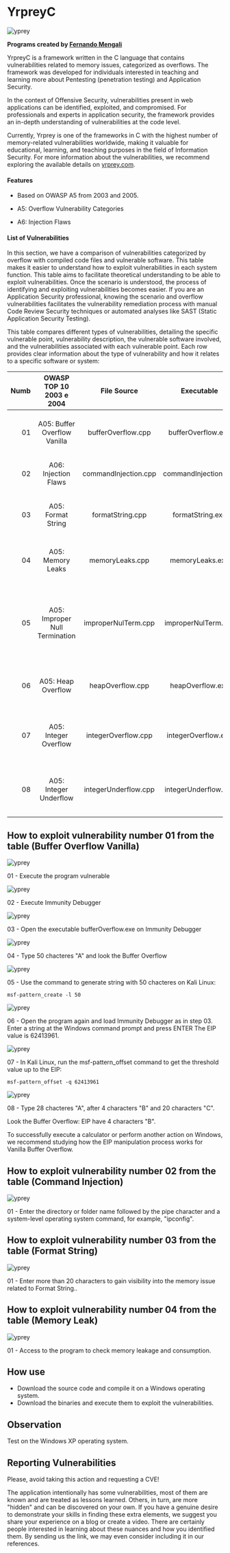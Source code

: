 # YrpreyC

![yprey](https://i.imgur.com/zHoDJG9_d.webp?maxwidth=760&fidelity=grand)

**Programs created by [Fernando Mengali](https://www.linkedin.com/in/fernando-mengali-273504142/)**

YrpreyC is a framework written in the C language that contains vulnerabilities related to memory issues, categorized as overflows. The framework was developed for individuals interested in teaching and learning more about Pentesting (penetration testing) and Application Security. 

In the context of Offensive Security, vulnerabilities present in web applications can be identified, exploited, and compromised. For professionals and experts in application security, the framework provides an in-depth understanding of vulnerabilities at the code level.

Currently, Yrprey is one of the frameworks in C with the highest number of memory-related vulnerabilities worldwide, making it valuable for educational, learning, and teaching purposes in the field of Information Security. For more information about the vulnerabilities, we recommend exploring the available details on [yrprey.com](https://yrprey.com).

#### Features
 - Based on OWASP A5 from 2003 and 2005.

 - A5: Overflow Vulnerability Categories

 - A6: Injection Flaws

#### List of Vulnerabilities

In this section, we have a comparison of vulnerabilities categorized by overflow with compiled code files and vulnerable software. This table makes it easier to understand how to exploit vulnerabilities in each system function. 
This table aims to facilitate theoretical understanding to be able to exploit vulnerabilities. Once the scenario is understood, the process of identifying and exploiting vulnerabilities becomes easier. 
If you are an Application Security professional, knowing the scenario and overflow vulnerabilities facilitates the vulnerability remediation process with manual Code Review Security techniques or automated analyses like SAST (Static Application Security Testing).

This table compares different types of vulnerabilities, detailing the specific vulnerable point, vulnerability description, the vulnerable software involved, and the vulnerabilities associated with each vulnerable point. Each row provides clear information about the type of vulnerability and how it relates to a specific software or system:

|  Numb  |   **OWASP TOP 10 2003 e 2004**    |    **File Source**      |    **Executable**      |            **Details**                                 |
|-------:|:---------------------------------:|:-----------------------:|:----------------------:|:------------------------------------------------------:|
|   01   |   A05: Buffer Overflow Vanilla    |   bufferOverflow.cpp    |  bufferOverflow.exe    |    Buffer Overflow and Privilege Escalation            |
|   02   |     A06: Injection Flaws          |   commandInjection.cpp  |  commandInjection.exe  |    Use a pipe and execute OS commands.                 |
|   03   |      A05: Format String           |   formatString.cpp      |  formatString.exe      |    Provide a malicious string and escalate privilege.  |
|   04   |     A05: Memory Leaks             |   memoryLeaks.cpp       |  memoryLeaks.exe       |    Overflow a buffer causing Denial of Service.        |
|   05   |  A05: Improper Null Termination   |   improperNulTerm.cpp   |  improperNulTerm.exe   |    Exploit Improper Null Termination, Write to Memory, and Escalate Privileges  |
|   06   |        A05: Heap Overflow         |   heapOverflow.cpp      |  heapOverflow.exe      |    Heap Overflow and Privilege Escalation              |
|   07   |      A05: Integer Overflow        |   integerOverflow.cpp   |  integerOverflow.exe   |    Cause an Integer Overflow and Escalate Privileges   |
|   08   |      A05: Integer Underflow       |   integerUnderflow.cpp  |  integerUnderflow.exe  |    Cause an Integer Underflow and Escalate Privileges  |


## How to exploit vulnerability number 01 from the table (Buffer Overflow Vanilla)

![yprey](https://i.imgur.com/Fu11OXu.png)

01 - Execute the program vulnerable

![yprey](https://i.imgur.com/tgbWxCW.png)

02 - Execute Immunity Debugger

![yprey](https://i.imgur.com/er9NIog.png)

03 - Open the executable bufferOverflow.exe on Immunity Debugger

![yprey](https://i.imgur.com/RiZzhi3.png)

04 - Type 50 chacteres "A" and look the Buffer Overflow

![yprey](https://i.imgur.com/JjY4pXh.png)

05 - Use the command to generate string with 50 chacteres on Kali Linux:

```
msf-pattern_create -l 50
```

![yprey](https://i.imgur.com/voEeZfH.png)

06 - Open the program again and load Immunity Debugger as in step 03.
Enter a string at the Windows command prompt and press ENTER
The EIP value is 62413961.

![yprey](https://i.imgur.com/GKXSTSu.png)

07 - In Kali Linux, run the msf-pattern_offset command to get the threshold value up to the EIP:

```
msf-pattern_offset -q 62413961
```

![yprey](https://i.imgur.com/OCsdWsg.png)

08 - Type 28 chacteres "A", after 4 characters "B" and 20 characters "C".

Look the Buffer Overflow: EIP have 4 characters "B".

To successfully execute a calculator or perform another action on Windows, we recommend studying how the EIP manipulation process works for Vanilla Buffer Overflow.


## How to exploit vulnerability number 02 from the table (Command Injection)

![yprey](https://i.imgur.com/OZaTa2j.png)

01 - Enter the directory or folder name followed by the pipe character and a system-level operating system command, for example, "ipconfig".

## How to exploit vulnerability number 03 from the table (Format String)

![yprey](https://i.imgur.com/SsCdNEm.png)

01 - Enter more than 20 characters to gain visibility into the memory issue related to Format String..


## How to exploit vulnerability number 04 from the table (Memory Leak)

![yprey](https://i.imgur.com/9GoMOxk.png)

01 - Access to the program to check memory leakage and consumption.


## How use

* Download the source code and compile it on a Windows operating system.
* Download the binaries and execute them to exploit the vulnerabilities.

## Observation
Test on the Windows XP operating system.

## Reporting Vulnerabilities

Please, avoid taking this action and requesting a CVE!

The application intentionally has some vulnerabilities, most of them are known and are treated as lessons learned. Others, in turn, are more "hidden" and can be discovered on your own. If you have a genuine desire to demonstrate your skills in finding these extra elements, we suggest you share your experience on a blog or create a video. There are certainly people interested in learning about these nuances and how you identified them. By sending us the link, we may even consider including it in our references.
